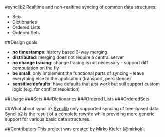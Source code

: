 #synclib2
Realtime and non-realtime syncing of common data structures:

- Sets
- Dictionaries
- Ordered Lists
- Ordered Sets

##Design goals
- **no timestamps**: history based 3-way merging
- **distributed**: merging does not require a central server
- **no change tracing**: change tracing is not necessary - support diff computation on the fly
- **be small**: only implement the functional parts of syncing - leave everything else to the application (transport, persistence)
- **sensitive defaults**: have defaults that *just work* but still support custom logic (e.g. for conflict resolution)

##Usage
###Sets
###Dictionaries
###Ordered Lists
###OrderedSets

##What about synclib?
[Synclib](https://github.com/mirkok/synclib) only supported syncing of tree-based data. Synclib2 is the result of a complete rewrite while providing more generic support for various basic data structures.

##Contributors
This project was created by Mirko Kiefer ([@mirkok](https://github.com/mirkok)).
